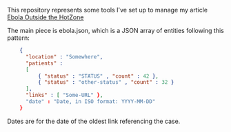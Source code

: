 This repository represents some tools I've set up to manage my article <a href='http://burlyearly.blogspot.com/2014/08/ebola-outside-hot-zone.html'>Ebola Outside
the HotZone</a>

The main piece is ebola.json, which is a JSON array of entities following this pattern:

```JSON
    {
      "location" : "Somewhere",
      "patients" :
      [
          { "status" : "STATUS" , "count" : 42 },
          { "status" : "other-status" , "count" : 32 }
      ],
      "links" : [ "Some-URL" },
      "date" : "Date, in ISO format: YYYY-MM-DD"
    }
```

Dates are for the date of the oldest link referencing the case.
